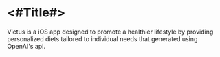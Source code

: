 #  <#Title#>

Victus is a iOS app designed to promote a healthier lifestyle by providing personalized diets tailored to individual needs that generated using OpenAI's api.
